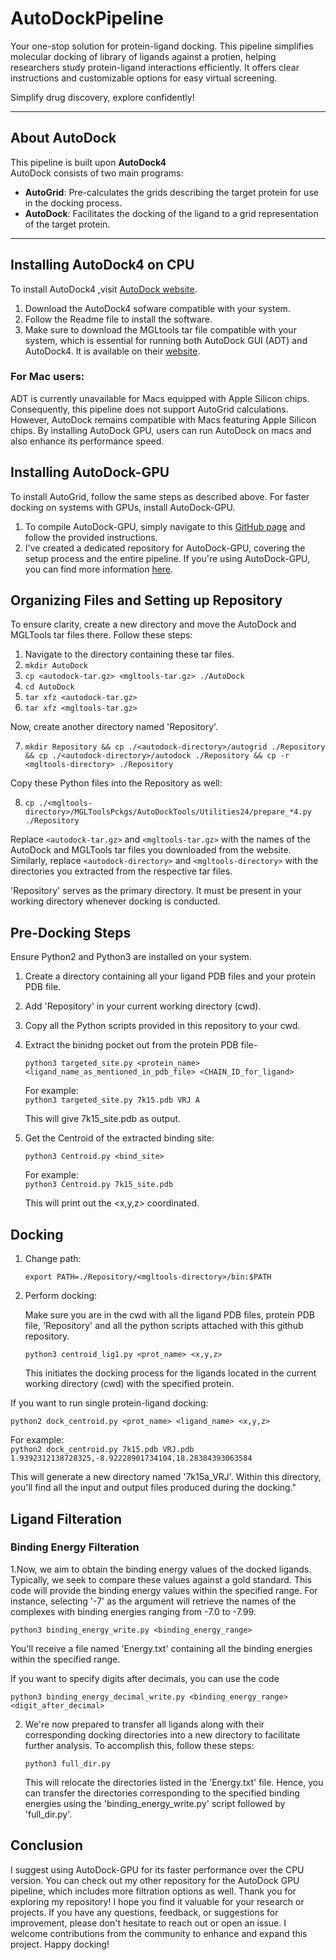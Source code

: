 # AutoDockPipeline

Your one-stop solution for protein-ligand docking. This pipeline simplifies molecular docking of library of ligands against a protien, helping researchers study protein-ligand interactions efficiently. It offers clear instructions and customizable options for easy virtual screening. 

Simplify drug discovery, explore confidently!

---

## About AutoDock 

This pipeline is built upon **AutoDock4**
<br>
AutoDock consists of two main programs:

- **AutoGrid**: Pre-calculates the grids describing the target protein for use in the docking process.
- **AutoDock**: Facilitates the docking of the ligand to a grid representation of the target protein.

---

## Installing AutoDock4 on CPU

To install AutoDock4 ,visit [AutoDock website](https://autodock.scripps.edu/download-autodock4/).
<br>
1. Download the AutoDock4 sofware compatible with your system.
2. Follow the Readme file to install the software.
3. Make sure to download the MGLtools tar file compatible with your system, which is essential for running both AutoDock GUI (ADT) and AutoDock4. It is available on their [website](https://ccsb.scripps.edu/mgltools/).

### For Mac users:

ADT is currently unavailable for Macs equipped with Apple Silicon chips. Consequently, this pipeline does not support AutoGrid calculations. However, AutoDock remains compatible with Macs featuring Apple Silicon chips. By installing AutoDock GPU, users can run AutoDock on macs and also enhance its performance speed.

## Installing AutoDock-GPU

To install AutoGrid, follow the same steps as described above. For faster docking on systems with GPUs, install AutoDock-GPU. 

1. To compile AutoDock-GPU, simply navigate to this [GitHub page](https://github.com/ccsb-scripps/AutoDock-GPU) and follow the provided instructions.
2. I've created a dedicated repository for AutoDock-GPU, covering the setup process and the entire pipeline. If you're using AutoDock-GPU, you can find more information [here](https://github.com/gautam2002m/AutoDock-GPU-Pipeline).

## Organizing Files and Setting up Repository

To ensure clarity, create a new directory and move the AutoDock and MGLTools tar files there. Follow these steps:

1. Navigate to the directory containing these tar files.
2. `mkdir AutoDock`
3. `cp <autodock-tar.gz> <mgltools-tar.gz> ./AutoDock`
4. `cd AutoDock`
5. `tar xfz <autodock-tar.gz>`
6. `tar xfz <mgltools-tar.gz>`

Now, create another directory named 'Repository'.

7. `mkdir Repository && cp ./<autodock-directory>/autogrid ./Repository && cp ./<autodock-directory>/autodock ./Repository && cp -r <mgltools-directory> ./Repository`

Copy these Python files into the Repository as well:

8. `cp ./<mgltools-directory>/MGLToolsPckgs/AutoDockTools/Utilities24/prepare_*4.py ./Repository`

Replace `<autodock-tar.gz>` and `<mgltools-tar.gz>` with the names of the AutoDock and MGLTools tar files you downloaded from the website. Similarly, replace `<autodock-directory>` and `<mgltools-directory>` with the directories you extracted from the respective tar files.

'Repository' serves as the primary directory. It must be present in your working directory whenever docking is conducted.

## Pre-Docking Steps

Ensure Python2 and Python3 are installed on your system.

1. Create a directory containing all your ligand PDB files and your protein PDB file.
2. Add 'Repository' in your current working directory (cwd).
3. Copy all the Python scripts provided in this repository to your cwd.
4. Extract the binidng pocket out from the protein PDB file-
   
   `python3 targeted_site.py <protein_name> <ligand_name_as_mentioned_in_pdb_file> <CHAIN_ID_for_ligand>`

   For example:
   <br>
   `python3 targeted_site.py 7k15.pdb VRJ A`

   This will give 7k15_site.pdb as output.

   
5. Get the Centroid of the extracted binding site:
   
   `python3 Centroid.py <bind_site>`

   
   For example:
   <br>
   `python3 Centroid.py 7k15_site.pdb`

   This will print out the <x,y,z> coordinated. 

 ## Docking

 1. Change path:

    `export PATH=./Repository/<mgltools-directory>/bin:$PATH`

2. Perform docking:

   Make sure you are in the cwd with all the ligand PDB files, protein PDB file, 'Repository' and all the python scripts attached with this github repository.

    `python3 centroid_lig1.py <prot_name> <x,y,z>`

   This initiates the docking process for the ligands located in the current working directory (cwd) with the specified protein.

If you want to run single protein-ligand docking:

`python2 dock_centroid.py <prot_name> <ligand_name> <x,y,z>`

For example:
<br>
`python2 dock_centroid.py 7k15.pdb VRJ.pdb 1.9392312138728325,-8.92228901734104,18.28384393063584`

This will generate a new directory named '7k15a_VRJ'. Within this directory, you'll find all the input and output files produced during the docking."

## Ligand Filteration

### Binding Energy Filteration

1.Now, we aim to obtain the binding energy values of the docked ligands. Typically, we seek to compare these values against a gold standard. This code will provide the binding energy values within the specified range. For instance, selecting '-7' as the argument will retrieve the names of the complexes with binding energies ranging from -7.0 to -7.99.

   `python3 binding_energy_write.py <binding_energy_range>`

   You'll receive a file named 'Energy.txt' containing all the binding energies within the specified range.

   If you want to specify digits after decimals, you can use the code

   `python3 binding_energy_decimal_write.py <binding_energy_range> <digit_after_decimal>`

2. We're now prepared to transfer all ligands along with their corresponding docking directories into a new directory to facilitate further analysis. To accomplish this, follow these steps:

   `python3 full_dir.py`

   This will relocate the directories listed in the 'Energy.txt' file. Hence, you can transfer the directories corresponding to the specified binding energies using the 'binding_energy_write.py' script followed by 'full_dir.py'.

## Conclusion

I suggest using AutoDock-GPU for its faster performance over the CPU version. You can check out my other repository for the AutoDock GPU pipeline, which includes more filtration options as well. Thank you for exploring my repository! I hope you find it valuable for your research or projects. If you have any questions, feedback, or suggestions for improvement, please don't hesitate to reach out or open an issue. I welcome contributions from the community to enhance and expand this project. Happy docking!


 

 











